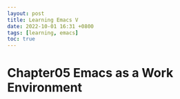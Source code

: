 ```yaml
---
layout: post
title: Learning Emacs V
date: 2022-10-01 16:31 +0800
tags: [learning, emacs]
toc: true
---
```


# Chapter05 Emacs as a Work Environment
